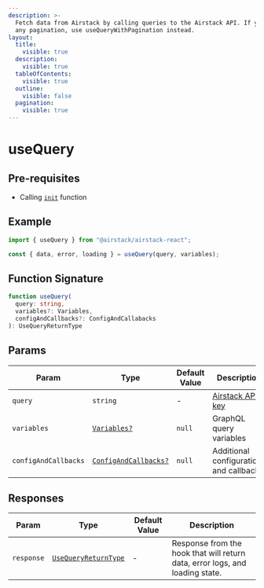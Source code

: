 ```yaml
---
description: >-
  Fetch data from Airstack by calling queries to the Airstack API. If you need
  any pagination, use useQueryWithPagination instead.
layout:
  title:
    visible: true
  description:
    visible: true
  tableOfContents:
    visible: true
  outline:
    visible: false
  pagination:
    visible: true
---
```


# useQuery

## Pre-requisites

* Calling [`init`](../../nodejs-sdk-reference/init.md) function

## Example

```javascript
import { useQuery } from "@airstack/airstack-react";

const { data, error, loading } = useQuery(query, variables);
```

## Function Signature

```typescript
function useQuery(
  query: string,
  variables?: Variables,
  configAndCallbacks?: ConfigAndCallabacks
): UseQueryReturnType
```

## Params

| Param                | Type                                                      | Default Value | Description                              |
| -------------------- | --------------------------------------------------------- | ------------- | ---------------------------------------- |
| `query`              | `string`                                                  | -             | [Airstack API key](../../get-api-key.md) |
| `variables`          | [`Variables?`](../objects/variables.md)                   | `null`        | GraphQL query variables                  |
| `configAndCallbacks` | [`ConfigAndCallbacks?`](../objects/configandcallbacks.md) | `null`        | Additional configurations and callbacks. |

## Responses

| Param      | Type                                                     | Default Value | Description                                                                  |
| ---------- | -------------------------------------------------------- | ------------- | ---------------------------------------------------------------------------- |
| `response` | [`UseQueryReturnType`](../objects/usequeryreturntype.md) | -             | Response from the hook that will return data, error logs, and loading state. |
